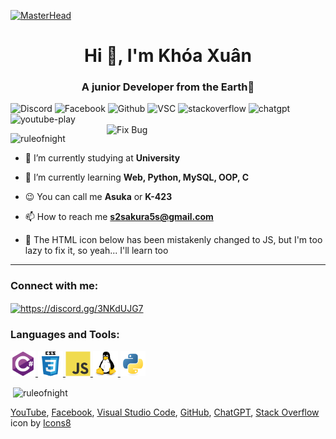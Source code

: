[![MasterHead](https://art.pixilart.com/04e0cf7ee2853c2.gif)](https://github.com/RuleOfNight)

<h1 align="center">Hi 👋, I'm Khóa Xuân</h1>
<h3 align="center">A junior Developer from the Earth🐔</h3>



<body>
  <div class="image-container">
    <img src="https://www.icegif.com/wp-content/uploads/icegif-1284.gif" alt="Discord" width="90" link="https://discord.com/">
    <img src="https://img.icons8.com/bubbles/50/facebook-new.png" alt="Facebook" width="55">
    <img src="https://img.icons8.com/bubbles/50/github.png" alt="Github" width="55">
    <img src="https://img.icons8.com/nolan/64/visual-studio-code-2019.png" alt="VSC" width="55">
    <img src="https://img.icons8.com/color/48/stackoverflow.png" alt="stackoverflow" alt="SOF" width="55">
    <img src="https://img.icons8.com/nolan/64/chatgpt.png" alt="chatgpt" alt="ChatGPT" width="55">
    <img src="https://img.icons8.com/bubbles/50/youtube-play.png" alt="youtube-play" width="55">
  </div>
</body>

<img align="right" alt="Fix Bug" width="350" src="https://cdn.discordapp.com/emojis/886094443806076978.gif?size=128&quality=lossless">

<p align="left"> <img src="https://komarev.com/ghpvc/?username=ruleofnight&label=Profile%20views&color=0e75b6&style=flat" alt="ruleofnight" /> </p>

- 🔭 I’m currently studying at **University**

- 🌱 I’m currently learning **Web, Python, MySQL, OOP, C**

- 😉 You can call me **Asuka** or **K-423**

- 📫 How to reach me **s2sakura5s@gmail.com**

- 🙌 The HTML icon below has been mistakenly changed to JS, but I'm too lazy to fix it, so yeah... I'll learn too
--------
<h3 align="left">Connect with me:</h3>
<p align="left">
<a href="https://discord.gg/https://discord.gg/3NKdUJG7" target="blank"><img align="center" src="https://raw.githubusercontent.com/rahuldkjain/github-profile-readme-generator/master/src/images/icons/Social/discord.svg" alt="https://discord.gg/3NKdUJG7" height="30" width="40" /></a>
</p>

<h3 align="left">Languages and Tools:</h3>
<p align="left"> <a href="https://www.w3schools.com/cs/" target="_blank" rel="noreferrer"> <img src="https://raw.githubusercontent.com/devicons/devicon/master/icons/csharp/csharp-original.svg" alt="csharp" width="40" height="40"/> </a> <a href="https://www.w3schools.com/css/" target="_blank" rel="noreferrer"> <img src="https://raw.githubusercontent.com/devicons/devicon/master/icons/css3/css3-original-wordmark.svg" alt="css3" width="40" height="40"/> </a>  <a href="https://www.w3.org/html/" target="_blank" rel="noreferrer"> <img  src="https://raw.githubusercontent.com/devicons/devicon/master/icons/javascript/javascript-original.svg" alt="javascript" width="40" height="40"/> </a> <a href="https://www.linux.org/" target="_blank" rel="noreferrer"> <img src="https://raw.githubusercontent.com/devicons/devicon/master/icons/linux/linux-original.svg" alt="linux" width="40" height="40"/> </a> <a href="https://www.python.org" target="_blank" rel="noreferrer"> <img src="https://raw.githubusercontent.com/devicons/devicon/master/icons/python/python-original.svg" alt="python" width="40" height="40"/> </a> </p>


<p>&nbsp;<img align="center" src="https://github-readme-stats.vercel.app/api?username=ruleofnight&show_icons=true&locale=en" alt="ruleofnight" /></p>

<body>
<a  href="https://icons8.com/icon/109464/youtube">YouTube</a>, <a  href="https://icons8.com/icon/118555/facebook">Facebook</a>, <a  href="https://icons8.com/icon/XCNhMfBsqfX1/visual-studio-code">Visual Studio Code</a>, <a  href="https://icons8.com/icon/118553/github">GitHub</a>, <a  href="https://icons8.com/icon/kTuxVYRKeKEY/chatgpt">ChatGPT</a>, <a  href="https://icons8.com/icon/13955/stack-overflow">Stack Overflow</a>  icon by <a href="https://icons8.com">Icons8</a>
</body>
